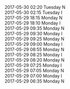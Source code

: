 2017-05-30 02:20 Tuesday  N  
2017-05-30 02:15 Tuesday  I  
2017-05-29 18:15 Monday  N  
2017-05-29 18:10 Monday  I  
2017-05-29 09:35 Monday  N  
2017-05-29 09:30 Monday  I  
2017-05-29 09:25 Monday  N  
2017-05-29 09:00 Monday  I  
2017-05-29 08:55 Monday  N  
2017-05-29 08:25 Monday  I  
2017-05-29 08:20 Monday  N  
2017-05-29 07:25 Monday  I  
2017-05-29 07:05 Monday  N  
2017-05-29 07:00 Monday  I  
2017-05-29 06:35 Monday  N  
